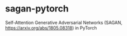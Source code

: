 # sagan-pytorch

Self-Attention Generative Adversarial Networks (SAGAN, https://arxiv.org/abs/1805.08318) in PyTorch 
